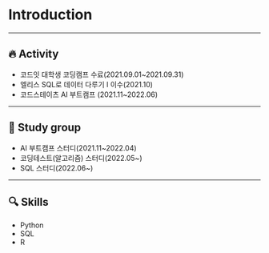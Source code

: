# Introduction

----------
## 🔥 Activity
* 코드잇 대학생 코딩캠프 수료(2021.09.01~2021.09.31)
* 엘리스 SQL로 데이터 다루기 I 이수(2021.10)
* 코드스테이츠 AI 부트캠프 (2021.11~2022.06)
-------------
## 👥 Study group
* AI 부트캠프 스터디(2021.11~2022.04)
* 코딩테스트(알고리즘) 스터디(2022.05~)
* SQL 스터디(2022.06~)
-------------
## 🔍 Skills
* Python
* SQL
* R

